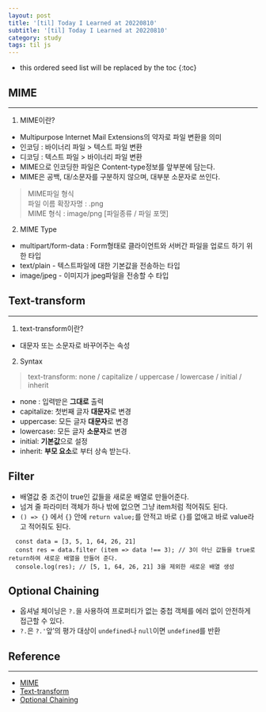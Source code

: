 ```yaml
---
layout: post
title: '[til] Today I Learned at 20220810'
subtitle: '[til] Today I Learned at 20220810'
category: study
tags: til js
---
```


* this ordered seed list will be replaced by the toc 
{:toc}

## MIME
---  
1. MIME이란?
  - Multipurpose Internet Mail Extensions의 약자로 파일 변환을 의미
  - 인코딩 : 바이너리 파일 > 텍스트 파일 변환
  - 디코딩 : 텍스트 파일 > 바이너리 파일 변환
  - MIME으로 인코딩한 파일은 Content-type정보를 앞부분에 담는다.
  - MIME은 공백, 대/소문자를 구분하지 않으며, 대부분 소문자로 쓰인다.
  > MIME파일 형식  
  > 파일 이름 확장자명 : .png  
  > MIME 형식 : image/png [파일종류 / 파일 포맷]

2. MIME Type
  - multipart/form-data : Form형태로 클라이언트와 서버간 파일을 업로드 하기 위한 타입  
  - text/plain - 텍스트파일에 대한 기본값을 전송하는 타입  
  - image/jpeg - 이미지가 jpeg파일을 전송할 수 타입  

## Text-transform
---
1. text-transform이란? 
  - 대문자 또는 소문자로 바꾸어주는 속성

2. Syntax
  > text-transform: none / capitalize / uppercase / lowercase / initial / inherit
  - none : 입력받은 **그대로** 출력
  - capitalize: 첫번째 글자 **대문자**로 변경
  - uppercase: 모든 글자 **대문자**로 변경
  - lowercase: 모든 글자 **소문자**로 변경
  - initial: **기본값**으로 설정
  - inherit: **부모 요소**로 부터 상속 받는다.

## Filter
  - 배열값 중 조건이 true인 값들을 새로운 배열로 만들어준다.
  - 넘겨 줄 파라미터 객체가 하나 밖에 없으면 그냥 item처럼 적어줘도 된다.
  - `() => {}` 에서 `{}` 안에 `return value;`를 안적고 바로 `{}`를 없애고 바로 value라고 적어줘도 된다. 
```
  const data = [3, 5, 1, 64, 26, 21]
  const res = data.filter (item => data !== 3); // 3이 아닌 값들을 true로 return하여 새로운 배열을 만들어 준다.
  console.log(res); // [5, 1, 64, 26, 21] 3을 제외한 새로운 배열 생성
```

## Optional Chaining
  - 옵셔널 체이닝은 `?.`을 사용하여 프로퍼티가 없는 중첩 객체를 에러 없이 안전하게 접근할 수 있다.
  - `?.`은 `?.'`앞’의 평가 대상이 `undefined`나 `null`이면 `undefined`를 반환
  

## Reference
---
  - [MIME](https://server-talk.tistory.com/183)  
  - [Text-transform](https://www.codingfactory.net/10656)  
  - [Optional Chaining](https://ko.javascript.info/optional-chaining)